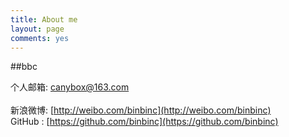 ```yaml
---
title: About me
layout: page
comments: yes
---
```

  
##bbc    

个人邮箱: canybox@163.com<br />      
新浪微博: [http://weibo.com/binbinc](http://weibo.com/binbinc)<br /> 
GitHub : [https://github.com/binbinc](https://github.com/binbinc)<br />


